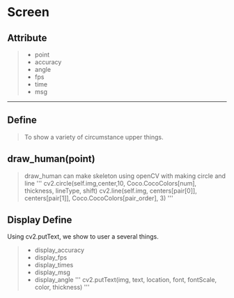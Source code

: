 # Screen

## Attribute
> * point
> * accuracy
> * angle
> * fps
> * time
> * msg
----

## Define
> To show a variety of circumstance upper things.

## draw_human(point)
> draw_human can make skeleton using openCV with making circle and line
 '''
 cv2.circle(self.img,center,10, Coco.CocoColors[num], thickness, lineType, shift)
 cv2.line(self.img, centers[pair[0]], centers[pair[1]], Coco.CocoColors[pair_order], 3)
 '''

## Display Define
Using cv2.putText, we show to user a several things.
> * display_accuracy
> * display_fps
> * display_times
> * display_msg
> * display_angle
> '''
> cv2.putText(img, text, location, font, fontScale, color, thickness)
> '''
